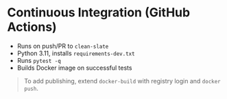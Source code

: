 # Continuous Integration (GitHub Actions)

- Runs on push/PR to `clean-slate`
- Python 3.11, installs `requirements-dev.txt`
- Runs `pytest -q`
- Builds Docker image on successful tests

> To add publishing, extend `docker-build` with registry login and `docker push`.
